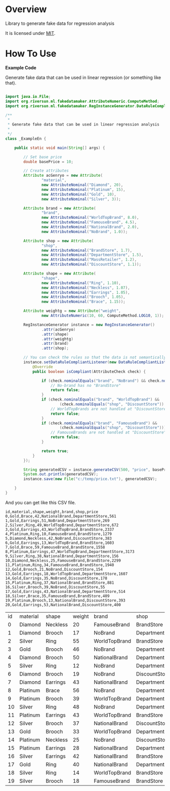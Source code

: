 # Overview
Library to generate fake data for regression analysis

It is licensed under [MIT](https://opensource.org/licenses/MIT).

# How To Use

**Example Code**

Generate fake data that can be used in linear regression (or something like that).

```java

import java.io.File;
import org.riversun.ml.fakedatamaker.AttributeNumeric.ComputeMethod;
import org.riversun.ml.fakedatamaker.RegInstanceGenerator.DataRuleCompliantListener;

/**
 *
 * Generate fake data that can be used in linear regression analysis
 *
 */
class _ExampleEn {

	public static void main(String[] args) {

		// Set base price
		double basePrice = 10;

		// Create attributes
		Attribute acGenryo = new Attribute(
				"material",
				new AttributeNominal("Diamond", 20),
				new AttributeNominal("Platinum", 15),
				new AttributeNominal("Gold", 10),
				new AttributeNominal("Silver", 3));

		Attribute brand = new Attribute(
				"brand",
				new AttributeNominal("WorldTopBrand", 8.0),
				new AttributeNominal("FamouseBrand", 4.5),
				new AttributeNominal("NationalBrand", 2.0),
				new AttributeNominal("NoBrand", 1.0));

		Attribute shop = new Attribute(
				"shop",
				new AttributeNominal("BrandStore", 1.7),
				new AttributeNominal("DepartmentStore", 1.5),
				new AttributeNominal("MassRetailer", 1.2),
				new AttributeNominal("DiscountStore", 1.1));

		Attribute shape = new Attribute(
				"shape",
				new AttributeNominal("Ring", 1.10),
				new AttributeNominal("Neckless", 1.07),
				new AttributeNominal("Earrings", 1.05),
				new AttributeNominal("Brooch", 1.05),
				new AttributeNominal("Brace", 1.15));

		Attribute weightg = new Attribute("weight",
				new AttributeNumeric(10, 60, ComputeMethod.LOG10, 1));

		RegInstanceGenerator instance = new RegInstanceGenerator()
				.attr(acGenryo)
				.attr(shape)
				.attr(weightg)
				.attr(brand)
				.attr(shop);

		// You can check the rules so that the data is not semantically inconsistent.
		instance.setDataRuleCompliantListener(new DataRuleCompliantListener() {
			@Override
			public boolean isCompliant(AttributeCheck check) {

				if (check.nominalEquals("brand", "NoBrand") && check.nominalEquals("shop", "BrandStore")) {
					// No-brand has no "BrandStore"
					return false;
				}
				if (check.nominalEquals("brand", "WorldTopBrand") &&
						(check.nominalEquals("shop", "DiscountStore")) || check.nominalEquals("shop", "MassRetailer")) {
					// WorldTopBrands are not handled at "DiscountStores" or "mass retailers"
					return false;
				}
				if (check.nominalEquals("brand", "FamouseBrand") &&
						(check.nominalEquals("shop", "DiscountStore"))) {
					// FamouseBrands are not handled at "DiscountStore"
					return false;
				}

				return true;
			}
		});

		String generatedCSV = instance.generateCSV(500, "price", basePrice);
		System.out.println(generatedCSV);
		instance.save(new File("c:/temp/price.txt"), generatedCSV);

	}
}
```

And you can get like this CSV file.

```shell
id,material,shape,weight,brand,shop,price
0,Gold,Brace,42,NationalBrand,DepartmentStore,561
1,Gold,Earrings,51,NoBrand,DepartmentStore,269
2,Silver,Ring,49,WorldTopBrand,DepartmentStore,672
3,Gold,Earrings,43,WorldTopBrand,BrandStore,2337
4,Platinum,Ring,10,FamouseBrand,BrandStore,1279
5,Diamond,Neckless,42,NoBrand,DiscountStore,383
6,Gold,Earrings,13,WorldTopBrand,BrandStore,1603
7,Gold,Brace,59,FamouseBrand,BrandStore,1558
8,Platinum,Earrings,47,WorldTopBrand,DepartmentStore,3173
9,Silver,Ring,38,NationalBrand,DepartmentStore,156
10,Diamond,Neckless,25,FamouseBrand,BrandStore,2299
11,Platinum,Ring,34,FamouseBrand,BrandStore,1940
12,Gold,Brooch,21,NoBrand,DiscountStore,154
13,Gold,Earrings,18,WorldTopBrand,DepartmentStore,1607
14,Gold,Earrings,35,NoBrand,DiscountStore,178
15,Platinum,Ring,37,NationalBrand,BrandStore,881
16,Silver,Brooch,39,NoBrand,DiscountStore,55
17,Gold,Earrings,43,NationalBrand,DepartmentStore,514
18,Silver,Brace,35,FamouseBrand,BrandStore,409
19,Platinum,Brooch,13,NationalBrand,DiscountStore,393
20,Gold,Earrings,53,NationalBrand,DiscountStore,400
```


<table>
<tr><td>id</td><td>material</td><td>shape</td><td>weight</td><td>brand</td><td>shop</td><td>price</td></tr>
<tr><td x:num="">0</td><td>Diamond</td><td>Neckless</td><td x:num="">20</td><td>FamouseBrand</td><td>BrandStore</td><td x:num="">2144</td></tr>
<tr><td x:num="">1</td><td>Diamond</td><td>Brooch</td><td x:num="">17</td><td>NoBrand</td><td>DepartmentStore</td><td x:num="">393</td></tr>
<tr><td x:num="">2</td><td>Silver</td><td>Ring</td><td x:num="">55</td><td>WorldTopBrand</td><td>BrandStore</td><td x:num="">781</td></tr>
<tr><td x:num="">3</td><td>Gold</td><td>Brooch</td><td x:num="">46</td><td>NoBrand</td><td>DepartmentStore</td><td x:num="">262</td></tr>
<tr><td x:num="">4</td><td>Diamond</td><td>Brooch</td><td x:num="">50</td><td>NationalBrand</td><td>DepartmentStore</td><td x:num="">1070</td></tr>
<tr><td x:num="">5</td><td>Silver</td><td>Ring</td><td x:num="">12</td><td>NoBrand</td><td>DepartmentStore</td><td x:num="">53</td></tr>
<tr><td x:num="">6</td><td>Diamond</td><td>Brooch</td><td x:num="">19</td><td>NoBrand</td><td>DiscountStore</td><td x:num="">296</td></tr>
<tr><td x:num="">7</td><td>Diamond</td><td>Earrings</td><td x:num="">43</td><td>NationalBrand</td><td>DepartmentStore</td><td x:num="">1034</td></tr>
<tr><td x:num="">8</td><td>Platinum</td><td>Brace</td><td x:num="">56</td><td>NoBrand</td><td>DepartmentStore</td><td x:num="">454</td></tr>
<tr><td x:num="">9</td><td>Platinum</td><td>Brooch</td><td x:num="">39</td><td>WorldTopBrand</td><td>DepartmentStore</td><td x:num="">3007</td></tr>
<tr><td x:num="">10</td><td>Silver</td><td>Ring</td><td x:num="">48</td><td>NoBrand</td><td>DepartmentStore</td><td x:num="">83</td></tr>
<tr><td x:num="">11</td><td>Platinum</td><td>Earrings</td><td x:num="">43</td><td>WorldTopBrand</td><td>BrandStore</td><td x:num="">3511</td></tr>
<tr><td x:num="">12</td><td>Silver</td><td>Brooch</td><td x:num="">37</td><td>NationalBrand</td><td>DiscountStore</td><td x:num="">109</td></tr>
<tr><td x:num="">13</td><td>Gold</td><td>Brooch</td><td x:num="">33</td><td>WorldTopBrand</td><td>DepartmentStore</td><td x:num="">1921</td></tr>
<tr><td x:num="">14</td><td>Platinum</td><td>Neckless</td><td x:num="">25</td><td>NoBrand</td><td>DiscountStore</td><td x:num="">248</td></tr>
<tr><td x:num="">15</td><td>Platinum</td><td>Earrings</td><td x:num="">28</td><td>NationalBrand</td><td>DepartmentStore</td><td x:num="">689</td></tr>
<tr><td x:num="">16</td><td>Silver</td><td>Earrings</td><td x:num="">42</td><td>NationalBrand</td><td>BrandStore</td><td x:num="">174</td></tr>
<tr><td x:num="">17</td><td>Gold</td><td>Ring</td><td x:num="">40</td><td>NationalBrand</td><td>DepartmentStore</td><td x:num="">529</td></tr>
<tr><td x:num="">18</td><td>Silver</td><td>Ring</td><td x:num="">14</td><td>WorldTopBrand</td><td>BrandStore</td><td x:num="">522</td></tr>
<tr><td x:num="">19</td><td>Silver</td><td>Brooch</td><td x:num="">18</td><td>FamouseBrand</td><td>BrandStore</td><td x:num="">307</td></tr>
</table>
